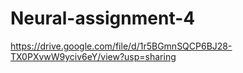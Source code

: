 # Neural-assignment-4
https://drive.google.com/file/d/1r5BGmnSQCP6BJ28-TX0PXvwW9yciv6eY/view?usp=sharing
